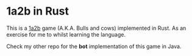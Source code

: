 # 1a2b in Rust

This is a [1a2b](https://en.wikipedia.org/wiki/Bulls_and_cows) game (A.K.A. Bulls and cows) implemented in Rust. As an exercise for me to whilst learning the language.

Check my other repo for the **bot** implementation of this game in Java.